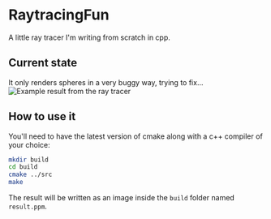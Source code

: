 # RaytracingFun
A little ray tracer I'm writing from scratch in cpp.  

## Current state  
It only renders spheres in a very buggy way, trying to fix...    
![Example result from the ray tracer](./result.ppm)  
  
## How to use it  
You'll need to have the latest version of cmake along with a c++ compiler of your choice:  
```sh  
mkdir build  
cd build  
cmake ../src  
make   
```  
The result will be written as an image inside the `build` folder named `result.ppm`.    

